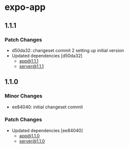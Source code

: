 # expo-app

## 1.1.1

### Patch Changes

- d50da32: changeset commit 2 setting up initial version
- Updated dependencies [d50da32]
  - app@1.1.1
  - server@1.1.1

## 1.1.0

### Minor Changes

- ee84040: initial changeset commit

### Patch Changes

- Updated dependencies [ee84040]
  - app@1.1.0
  - server@1.1.0
